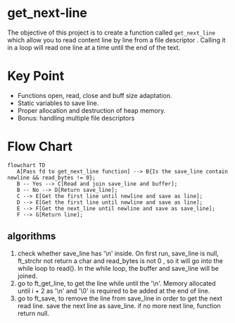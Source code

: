 # get_next-line
The objective of this project is to create a function called ```get_next_line``` which allow you to read content line by line from a file descriptor . Calling it in a loop will read one line at a time until the end of the text.

# Key Point
- Functions open, read, close and buff size adaptation.
- Static variables to save line.
- Proper allocation and destruction of heap memory.
- Bonus: handling multiple file descriptors

# Flow Chart
```mermaid
flowchart TD
   A[Pass fd to get_next_line function] --> B{Is the save_line contain newline && read_bytes != 0};
   B -- Yes --> C[Read and join save_line and buffer];
   B -- No --> D[Return save_line];
   C --> E[Get the first line until newline and save as line];
   D --> E[Get the first line until newline and save as line];
   E --> F[Get the next_line until newline and save as save_line];
   F --> G[Return line];
```


## algorithms
1. check whether save_line has '\n' inside. On first run, save_line is null, ft_strchr not return a char and read_bytes is not 0 , so it will go into the while loop to read(). In the while loop, the buffer and save_line will be joined.
2. go to ft_get_line, to get the line while until the '\n'. Memory allocated until i + 2 as '\n' and '\0' is required to be added at the end of line.
3. go to ft_save, to remove the line from save_line in order to get the next read line. save the next line as save_line. if no more next line, function return null.
